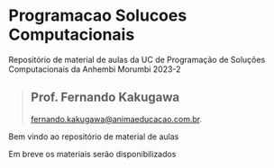 # Programacao Solucoes Computacionais
Repositório de material de aulas da UC de Programação de Soluções Computacionais da Anhembi Morumbi 2023-2
> <h2>Prof. Fernando Kakugawa</h2>
> <a href="mailto:fernando.kakugawa@animaeducacao.com.br">fernando.kakugawa@animaeducacao.com.br</a>.<br>
Bem vindo ao repositório de material de aulas
 
Em breve os materiais serão disponibilizados
